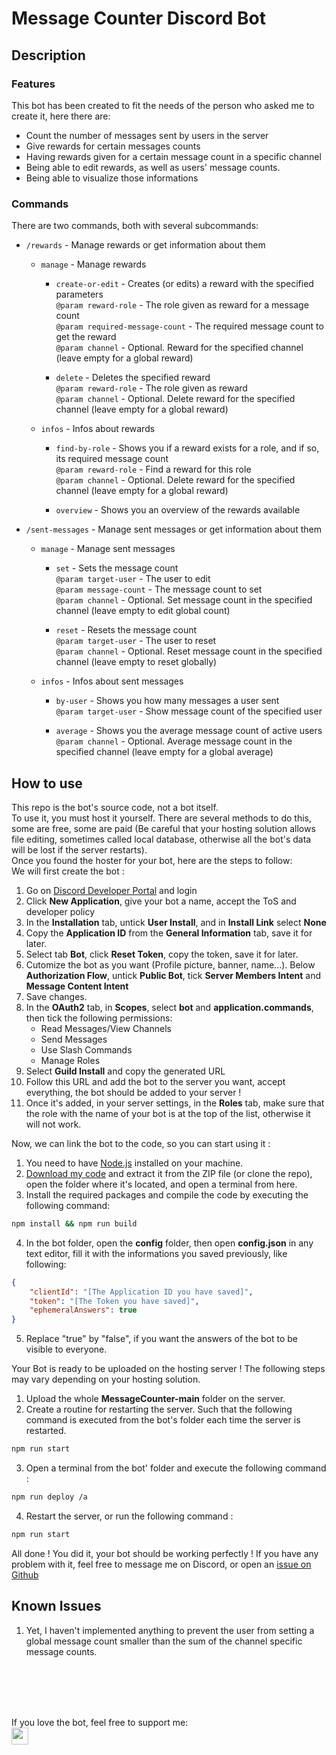 # Message Counter Discord Bot

## Description
### Features
This bot has been created to fit the needs of the person who asked me to create it, here there are:
* Count the number of messages sent by users in the server
* Give rewards for certain messages counts
* Having rewards given for a certain message count in a specific channel
* Being able to edit rewards, as well as users' message counts.
* Being able to visualize those informations

### Commands
There are two commands, both with several subcommands:
* `/rewards` - Manage rewards or get information about them
  * `manage` - Manage rewards
    * `create-or-edit` - Creates (or edits) a reward with the specified parameters <br>
      `@param reward-role` - The role given as reward for a message count <br>
      `@param required-message-count` - The required message count to get the reward <br>
      `@param channel` - Optional. Reward for the specified channel (leave empty for a global reward) <br>

    * `delete` - Deletes the specified reward <br>
      `@param reward-role` - The role given as reward <br>
      `@param channel` - Optional. Delete reward for the specified channel (leave empty for a global reward) <br>
 
  * `infos` - Infos about rewards
    * `find-by-role` - Shows you if a reward exists for a role, and if so, its required message count <br>
      `@param reward-role` - Find a reward for this role <br>
      `@param channel` - Optional. Delete reward for the specified channel (leave empty for a global reward) <br>

    * `overview` - Shows you an overview of the rewards available
  
* `/sent-messages` - Manage sent messages or get information about them
  * `manage` - Manage sent messages
    * `set` - Sets the message count <br>
      `@param target-user` - The user to edit <br>
      `@param message-count` - The message count to set <br>
      `@param channel` - Optional. Set message count in the specified channel (leave empty to edit global count) <br>

    * `reset` - Resets the message count <br>
      `@param target-user` - The user to reset <br>
      `@param channel` - Optional. Reset message count in the specified channel (leave empty to reset globally) <br>

  * `infos` - Infos about sent messages
    * `by-user` - Shows you how many messages a user sent <br>
      `@param target-user` - Show message count of the specified user <br>

    * `average` - Shows you the average message count of active users <br>
      `@param channel` - Optional. Average message count in the specified channel (leave empty for a global average) <br>


## How to use
This repo is the bot's source code, not a bot itself. <br>
To use it, you must host it yourself. There are several methods to do this, some are free, some are paid (Be careful that your hosting solution allows file editing, sometimes called local database, otherwise all the bot's data will be lost if the server restarts). <br>
Once you found the hoster for your bot, here are the steps to follow: <br>
We will first create the bot :
1. Go on [Discord Developer Portal](https://discord.com/developers/applications) and login
2. Click **New Application**, give your bot a name, accept the ToS and developer policy
3. In the **Installation** tab, untick **User Install**, and in **Install Link** select **None**
4. Copy the **Application ID** from the **General Information** tab, save it for later.
5. Select tab **Bot**, click **Reset Token**, copy the token, save it for later.
6. Cutomize the bot as you want (Profile picture, banner, name...). Below **Authorization Flow**, untick **Public Bot**, tick **Server Members Intent** and **Message Content Intent**
7. Save changes.
8. In the **OAuth2** tab, in **Scopes**, select **bot** and **application.commands**, then tick the following permissions:
   * Read Messages/View Channels
   * Send Messages
   * Use Slash Commands
   * Manage Roles
9. Select **Guild Install** and copy the generated URL
10. Follow this URL and add the bot to the server you want, accept everything, the bot should be added to your server !
11. Once it's added, in your server settings, in the **Roles** tab, make sure that the role with the name of your bot is at the top of the list, otherwise it will not work.

Now, we can link the bot to the code, so you can start using it : 
1. You need to have [Node.js](https://nodejs.org/en) installed on your machine.
2. [Download my code](https://github.com/DragonJules/MessageCounter/archive/refs/heads/main.zip) and extract it from the ZIP file (or clone the repo), open the folder where it's located, and open a terminal from here.
3. Install the required packages and compile the code by executing the following command:
```bash
npm install && npm run build
```
4. In the bot folder, open the **config** folder, then open **config.json** in any text editor, fill it with the informations you saved previously, like following:
```json
{
    "clientId": "[The Application ID you have saved]",
    "token": "[The Token you have saved]",
    "ephemeralAnswers": true
}
```
5. Replace "true" by "false", if you want the answers of the bot to be visible to everyone.

Your Bot is ready to be uploaded on the hosting server ! The following steps may vary depending on your hosting solution.
1. Upload the whole **MessageCounter-main** folder on the server.
2. Create a routine for restarting the server. Such that the following command is executed from the bot's folder each time the server is restarted.
```bash
npm run start
```
3. Open a terminal from the bot' folder and execute the following command :
```bash
npm run deploy /a
```
4. Restart the server, or run the following command : 
```bash
npm run start
```

All done ! You did it, your bot should be working perfectly ! 
If you have any problem with it, feel free to message me on Discord, or open an [issue on Github](https://github.com/DragonJules/ShopBot/issues)


## Known Issues

1. Yet, I haven't implemented anything to prevent the user from setting a global message count smaller than the sum of the channel specific message counts.

<br><br>
---

If you love the bot, feel free to support me: <br>
<a href='https://ko-fi.com/itzdragon'><img src='https://ko-fi.com/img/githubbutton_sm.svg' height="27px"/></a>
